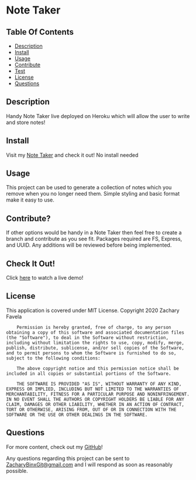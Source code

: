 # Note Taker

## Table Of Contents
<!-- click each bullet to move to the associated section -->
* [Description](#description)
* [Install](#install)
* [Usage](#usage)
* [Contribute](#contribute)
* [Test](#test)
* [License](#license)
* [Questions](#questions)
## Description

Handy Note Taker live deployed on Heroku which will allow the user to write and store notes!

## Install

Visit my [Note Taker](https://lit-sands-90847.herokuapp.com/) and check it out! No install needed

## Usage

This project can be used to generate a collection of notes which you remove when you no longer need them. Simple styling and basic format make it easy to use.

## Contribute?

If other options would be handy in a Note Taker then feel free to create a branch and contribute as you see fit. Packages required are FS, Express, and UUID. Any additions will be reviewed before being implemented.

## Check It Out!

Click [here](https://www.youtube.com/watch?v=Qo71smMMQBc) to watch a live demo!

## License

This application is covered under MIT License.
Copyright 2020 Zachary Favela
       
        Permission is hereby granted, free of charge, to any person obtaining a copy of this software and associated documentation files (the "Software"), to deal in the Software without restriction, including without limitation the rights to use, copy, modify, merge, publish, distribute, sublicense, and/or sell copies of the Software, and to permit persons to whom the Software is furnished to do so, subject to the following conditions:
        
        The above copyright notice and this permission notice shall be included in all copies or substantial portions of the Software.
        
        THE SOFTWARE IS PROVIDED "AS IS", WITHOUT WARRANTY OF ANY KIND, EXPRESS OR IMPLIED, INCLUDING BUT NOT LIMITED TO THE WARRANTIES OF MERCHANTABILITY, FITNESS FOR A PARTICULAR PURPOSE AND NONINFRINGEMENT. IN NO EVENT SHALL THE AUTHORS OR COPYRIGHT HOLDERS BE LIABLE FOR ANY CLAIM, DAMAGES OR OTHER LIABILITY, WHETHER IN AN ACTION OF CONTRACT, TORT OR OTHERWISE, ARISING FROM, OUT OF OR IN CONNECTION WITH THE SOFTWARE OR THE USE OR OTHER DEALINGS IN THE SOFTWARE.
## Questions

For more content, check out my [GitHub](https://github.com/ZacharyBinx/note-taker)!

Any questions regarding this project can be sent to ZacharyBinxGit@gmail.com and I will respond as soon as reasonably possible.
